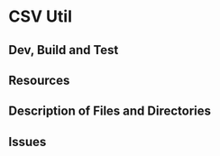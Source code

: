 # CSV Util

## Dev, Build and Test


## Resources


## Description of Files and Directories


## Issues



